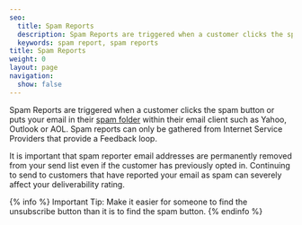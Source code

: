 ```yaml
---
seo:
  title: Spam Reports
  description: Spam Reports are triggered when a customer clicks the spam button in their email client.
  keywords: spam report, spam reports
title: Spam Reports
weight: 0
layout: page
navigation:
  show: false
---
```


Spam Reports are triggered when a customer clicks the spam button or puts your email in their [spam folder]({{root_url}}/glossary/bulk_mail_folder.html) within their email client such as Yahoo, Outlook or AOL. Spam reports can only be gathered from Internet Service Providers that provide a Feedback loop.

It is important that spam reporter email addresses are permanently removed from your send list even if the customer has previously opted in. Continuing to send to customers that have reported your email as spam can severely affect your deliverability rating.

{% info %}
Important Tip: Make it easier for someone to find the unsubscribe button than it is to find the spam button.
{% endinfo %}


